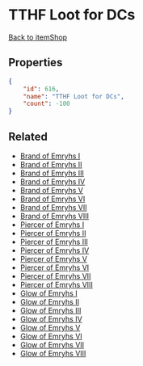 # TTHF Loot for DCs

<no description available>

[Back to itemShop](../item-shops.md)

## Properties

```json
{
    "id": 616,
    "name": "TTHF Loot for DCs",
    "count": -100
}
```

## Related

- [Brand of Emryhs I](../items/18626-brand-of-emryhs-i.md)
- [Brand of Emryhs II](../items/18627-brand-of-emryhs-ii.md)
- [Brand of Emryhs III](../items/18628-brand-of-emryhs-iii.md)
- [Brand of Emryhs IV](../items/18629-brand-of-emryhs-iv.md)
- [Brand of Emryhs V](../items/18630-brand-of-emryhs-v.md)
- [Brand of Emryhs VI](../items/18631-brand-of-emryhs-vi.md)
- [Brand of Emryhs VII](../items/18632-brand-of-emryhs-vii.md)
- [Brand of Emryhs VIII](../items/18633-brand-of-emryhs-viii.md)
- [Piercer of Emryhs I](../items/18634-piercer-of-emryhs-i.md)
- [Piercer of Emryhs II](../items/18635-piercer-of-emryhs-ii.md)
- [Piercer of Emryhs III](../items/18636-piercer-of-emryhs-iii.md)
- [Piercer of Emryhs IV](../items/18637-piercer-of-emryhs-iv.md)
- [Piercer of Emryhs V](../items/18638-piercer-of-emryhs-v.md)
- [Piercer of Emryhs VI](../items/18639-piercer-of-emryhs-vi.md)
- [Piercer of Emryhs VII](../items/18640-piercer-of-emryhs-vii.md)
- [Piercer of Emryhs VIII](../items/18641-piercer-of-emryhs-viii.md)
- [Glow of Emryhs I](../items/18642-glow-of-emryhs-i.md)
- [Glow of Emryhs II](../items/18643-glow-of-emryhs-ii.md)
- [Glow of Emryhs III](../items/18644-glow-of-emryhs-iii.md)
- [Glow of Emryhs IV](../items/18645-glow-of-emryhs-iv.md)
- [Glow of Emryhs V](../items/18646-glow-of-emryhs-v.md)
- [Glow of Emryhs VI](../items/18647-glow-of-emryhs-vi.md)
- [Glow of Emryhs VII](../items/18648-glow-of-emryhs-vii.md)
- [Glow of Emryhs VIII](../items/18649-glow-of-emryhs-viii.md)

